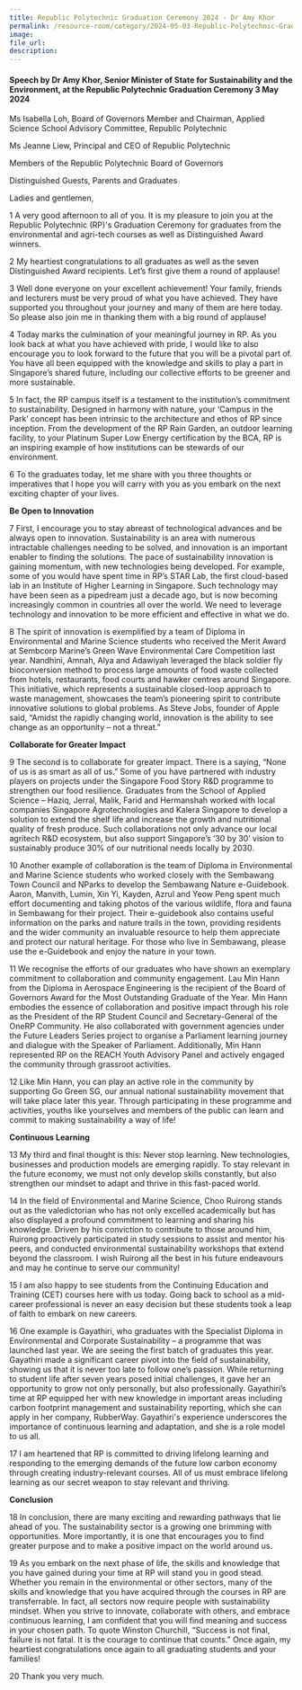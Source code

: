 ```yaml
---  
title: Republic Polytechnic Graduation Ceremony 2024 - Dr Amy Khor
permalink: /resource-room/category/2024-05-03-Republic-Polytechnic-Graduation-Ceremony-2024
image:  
file_url:  
description:  
---
```

#### Speech by Dr Amy Khor, Senior Minister of State for Sustainability and the Environment, at the Republic Polytechnic Graduation Ceremony 3 May 2024

Ms Isabella Loh, Board of Governors Member and Chairman, Applied Science School Advisory Committee, Republic Polytechnic

Ms Jeanne Liew, Principal and CEO of Republic Polytechnic

Members of the Republic Polytechnic Board of Governors 

Distinguished Guests, Parents and Graduates

Ladies and gentlemen,  

1 A very good afternoon to all of you. It is my pleasure to join you at the Republic Polytechnic (RP)'s Graduation Ceremony for graduates from the environmental and agri-tech courses as well as Distinguished Award winners.

2 My heartiest congratulations to all graduates as well as the seven Distinguished Award recipients. Let’s first give them a round of applause!

3 Well done everyone on your excellent achievement! Your family, friends and lecturers must be very proud of what you have achieved. They have supported you throughout your journey and many of them are here today. So please also join me in thanking them with a big round of applause!

4  Today marks the culmination of your meaningful journey in RP. As you look back at what you have achieved with pride, I would like to also encourage you to look forward to the future that you will be a pivotal part of. You have all been equipped with the knowledge and skills to play a part in Singapore’s shared future, including our collective efforts to be greener and more sustainable. 

5  In fact, the RP campus itself is a testament to the institution’s commitment to sustainability. Designed in harmony with nature, your ‘Campus in the Park’ concept has been intrinsic to the architecture and ethos of RP since inception. From the development of the RP Rain Garden, an outdoor learning facility, to your Platinum Super Low Energy certification by the BCA, RP is an inspiring example of how institutions can be stewards of our environment.

6  To the graduates today, let me share with you three thoughts or imperatives that I hope you will carry with you as you embark on the next exciting chapter of your lives. 

**Be Open to Innovation**

7  First, I encourage you to stay abreast of technological advances and be always open to innovation. Sustainability is an area with numerous intractable challenges needing to be solved, and innovation is an important enabler to finding the solutions. The pace of sustainability innovation is gaining momentum, with new technologies being developed. For example, some of you would have spent time in RP’s STAR Lab, the first cloud-based lab in an Institute of Higher Learning in Singapore. Such technology may have been seen as a pipedream just a decade ago, but is now becoming increasingly common in countries all over the world. We need to leverage technology and innovation to be more efficient and effective in what we do.

8  The spirit of innovation is exemplified by a team of Diploma in Environmental and Marine Science students who received the Merit Award at Sembcorp Marine’s Green Wave Environmental Care Competition last year. Nandhini, Amnah, Alya and Adawiyah leveraged the black soldier fly bioconversion method to process large amounts of food waste collected from hotels, restaurants, food courts and hawker centres around Singapore. This initiative, which represents a sustainable closed-loop approach to waste management, showcases the team’s pioneering spirit to contribute innovative solutions to global problems. As Steve Jobs, founder of Apple said, “Amidst the rapidly changing world, innovation is the ability to see change as an opportunity – not a threat.”

**Collaborate for Greater Impact**

9  The second is to collaborate for greater impact. There is a saying, “None of us is as smart as all of us.” Some of you have partnered with industry players on projects under the Singapore Food Story R&D programme to strengthen our food resilience. Graduates from the School of Applied Science – Haziq, Jerral, Malik, Farid and Hermanshah worked with local companies Singapore Agrotechnologies and Kalera Singapore to develop a solution to extend the shelf life and increase the growth and nutritional quality of fresh produce. Such collaborations not only advance our local agritech R&D ecosystem, but also support Singapore’s ‘30 by 30’ vision to sustainably produce 30% of our nutritional needs locally by 2030.

10  Another example of collaboration is the team of Diploma in Environmental and Marine Science students who worked closely with the Sembawang Town Council and NParks to develop the Sembawang Nature e-Guidebook. Aaron, Manvith, Lumin, Xin Yi, Kayden, Azrul and Yeow Peng spent much effort documenting and taking photos of the various wildlife, flora and fauna in Sembawang for their project. Their e-guidebook also contains useful information on the parks and nature trails in the town, providing residents and the wider community an invaluable resource to help them appreciate and protect our natural heritage. For those who live in Sembawang, please use the e-Guidebook and enjoy the nature in your town.

11  We recognise the efforts of our graduates who have shown an exemplary commitment to collaboration and community engagement. Lau Min Hann from the Diploma in Aerospace Engineering is the recipient of the Board of Governors Award for the Most Outstanding Graduate of the Year. Min Hann embodies the essence of collaboration and positive impact through his role as the President of the RP Student Council and Secretary-General of the OneRP Community. He also collaborated with government agencies under the Future Leaders Series project to organise a Parliament learning journey and dialogue with the Speaker of Parliament. Additionally, Min Hann represented RP on the REACH Youth Advisory Panel and actively engaged the community through grassroot activities. 

12  Like Min Hann, you can play an active role in the community by supporting Go Green SG, our annual national sustainability movement that will take place later this year. Through participating in these programme and activities, youths like yourselves and members of the public can learn and commit to making sustainability a way of life! 

**Continuous Learning**

13  My third and final thought is this: Never stop learning. New technologies, businesses and production models are emerging rapidly. To stay relevant in the future economy, we must not only develop skills constantly, but also strengthen our mindset to adapt and thrive in this fast-paced world.

14  In the field of Environmental and Marine Science, Choo Ruirong stands out as the valedictorian who has not only excelled academically but has also displayed a profound commitment to learning and sharing his knowledge. Driven by his conviction to contribute to those around him, Ruirong proactively participated in study sessions to assist and mentor his peers, and conducted environmental sustainability workshops that extend beyond the classroom. I wish Ruirong all the best in his future endeavours and may he continue to serve our community!

15  I am also happy to see students from the Continuing Education and Training (CET) courses here with us today. Going back to school as a mid-career professional is never an easy decision but these students took a leap of faith to embark on new careers.

16  One example is Gayathiri, who graduates with the Specialist Diploma in Environmental and Corporate Sustainability – a programme that was launched last year. We are seeing the first batch of graduates this year. Gayathiri made a significant career pivot into the field of sustainability, showing us that it is never too late to follow one’s passion. While returning to student life after seven years posed initial challenges, it gave her an opportunity to grow not only personally, but also professionally. Gayathiri’s time at RP equipped her with new knowledge in important areas including carbon footprint management and sustainability reporting, which she can apply in her company, RubberWay. Gayathiri's experience underscores the importance of continuous learning and adaptation, and she is a role model to us all.

17  I am heartened that RP is committed to driving lifelong learning and responding to the emerging demands of the future low carbon economy through creating industry-relevant courses. All of us must embrace lifelong learning as our secret weapon to stay relevant and thriving.

**Conclusion**

18  In conclusion, there are many exciting and rewarding pathways that lie ahead of you. The sustainability sector is a growing one brimming with opportunities. More importantly, it is one that encourages you to find greater purpose and to make a positive impact on the world around us. 

19  As you embark on the next phase of life, the skills and knowledge that you have gained during your time at RP will stand you in good stead. Whether you remain in the environmental or other sectors, many of the skills and knowledge that you have acquired through the courses in RP are transferrable. In fact, all sectors now require people with sustainability mindset. When you strive to innovate, collaborate with others, and embrace continuous learning, I am confident that you will find meaning and success in your chosen path. To quote Winston Churchill, “Success is not final, failure is not fatal. It is the courage to continue that counts.” Once again, my heartiest congratulations once again to all graduating students and your families! 

20  Thank you very much.
